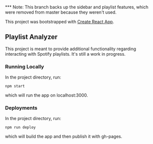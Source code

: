 *** Note: This branch backs up the sidebar and playlist features, which were removed from master because they weren't used.

This project was bootstrapped with [Create React App](https://github.com/facebook/create-react-app).

## Playlist Analyzer

This project is meant to provide additional functionality regarding interacting with Spotify playlists. It's still a work in progress.

### Running Locally
In the project directory, run:

`npm start`

which will run the app on localhost:3000.

### Deployments
In the project directory, run:

`npm run deploy`

which will build the app and then publish it with gh-pages.
